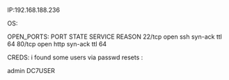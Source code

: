 IP:192.168.188.236


OS:




OPEN_PORTS:
PORT   STATE SERVICE REASON
22/tcp open  ssh     syn-ack ttl 64
80/tcp open  http    syn-ack ttl 64




CREDS:
i found some users via passwd resets :

admin
DC7USER






